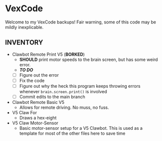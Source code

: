 # VexCode

Welcome to my VexCode backups! Fair warning, some of this code may be mildly inexplicable.

## INVENTORY

* Clawbot Remote Print V5 (**BORKED**)
  * __SHOULD__ print motor speeds to the brain screen, but has some weird error.
  * ___TO DO___
  * [ ] Figure out the error
  * [ ] Fix the code
  * [ ] Figure out why the heck this program keeps throwing errors whenever `brain.screen.print()` is involved
  * [ ] Commit edits to the main branch 
* Clawbot Remote Basic V5 
  *  Allows for remote driving. No muss, no fuss.
*  V5 Claw For
	*  Draws a hex-eight
*  V5 Claw Motor-Sensor
	*  Basic motor-sensor setup for a V5 Clawbot. This is used as a template for most of the other files here to save time
